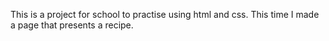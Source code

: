 This is a project for school to practise using html and css.
This time I made a page that presents a recipe.
